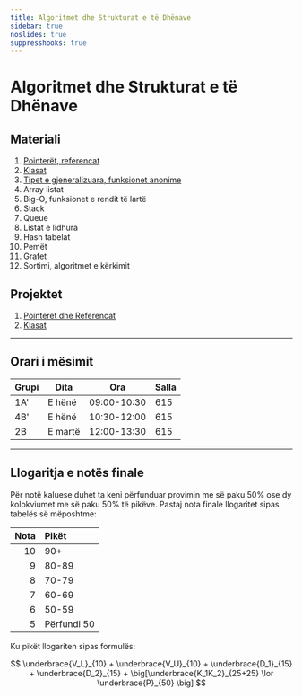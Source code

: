```yaml
---
title: Algoritmet dhe Strukturat e të Dhënave
sidebar: true
noslides: true
suppresshooks: true
---
```


# Algoritmet dhe Strukturat e të Dhënave

## Materiali

1. [Pointerët, referencat](/lendet/algoritmet-dhe-strukturat-e-te-dhenave/java1)
2. [Klasat](/lendet/algoritmet-dhe-strukturat-e-te-dhenave/java2)
3. [Tipet e gjeneralizuara, funksionet anonime](/lendet/algoritmet-dhe-strukturat-e-te-dhenave/java3)
4. Array listat
5. Big-O, funksionet e rendit të lartë
6. Stack
7. Queue
8. Listat e lidhura
9. Hash tabelat
10. Pemët
11. Grafet
12. Sortimi, algoritmet e kërkimit

## Projektet

1. [Pointerët dhe Referencat](/lendet/algoritmet-dhe-strukturat-e-te-dhenave/projekti1)
1. [Klasat](/lendet/algoritmet-dhe-strukturat-e-te-dhenave/projekti2)

---

## Orari i mësimit

| Grupi | Dita    | Ora         | Salla |
| ----- | ------- | ----------- | ----- |
| 1A'   | E hënë  | 09:00-10:30 | 615   |
| 4B'   | E hënë  | 10:30-12:00 | 615   |
| 2B    | E martë | 12:00-13:30 | 615   |

---

## Llogaritja e notës finale

Për notë kaluese duhet ta keni përfunduar provimin me së paku 50% ose dy kolokviumet me së paku 50% të pikëve. Pastaj nota finale llogaritet sipas tabelës së mëposhtme:

| Nota | Pikët       |
| ---: | :---------- |
|   10 | 90+         |
|    9 | 80-89       |
|    8 | 70-79       |
|    7 | 60-69       |
|    6 | 50-59       |
|    5 | Përfundi 50 |

Ku pikët llogariten sipas formulës:

$$
\underbrace{V_L}_{10} + \underbrace{V_U}_{10} + \underbrace{D_1}_{15} + \underbrace{D_2}_{15} + \big[\underbrace{K_1K_2}_{25+25} \lor \underbrace{P}_{50} \big]
$$
